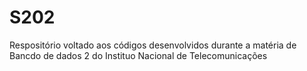 # S202
Respositório voltado aos códigos desenvolvidos durante a matéria de Bancdo de dados 2 do Instituo Nacional de Telecomunicações 
